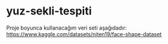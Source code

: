 # yuz-sekli-tespiti

Proje boyunca kullanacağım veri seti aşağıdadır:
https://www.kaggle.com/datasets/niten19/face-shape-dataset 
